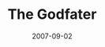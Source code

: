 ---
title: "The Godfater"
slug: the-godfather
excerpt: ""
category: "Watch"
subcategory: "Film"
date: 2007-09-02
cover: "https://res.cloudinary.com/dbi2zounq/image/upload/v1651048792/Digital%20garden/media/the-godfather_cifpqn.jpg"
listingOnly: true
---
